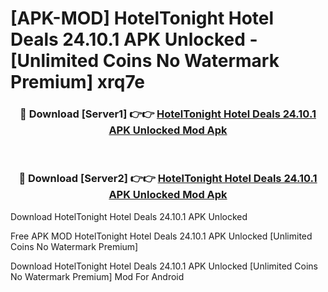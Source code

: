 # [APK-MOD] HotelTonight  Hotel Deals 24.10.1 APK Unlocked - [Unlimited Coins No Watermark Premium] xrq7e



<div align="center">
<h3>🔴 Download [Server1] 👉👉 <a href="https://momento.my/?title=HotelTonight__Hotel_Deals_24.10.1_APK_Unlocked">HotelTonight  Hotel Deals 24.10.1 APK Unlocked Mod Apk</a></h3><br>

<h3>🔴 Download [Server2] 👉👉 <a href="https://momento.my/?title=HotelTonight__Hotel_Deals_24.10.1_APK_Unlocked">HotelTonight  Hotel Deals 24.10.1 APK Unlocked Mod Apk</a></h3>
</div>



Download HotelTonight  Hotel Deals 24.10.1 APK Unlocked 

Free APK MOD HotelTonight  Hotel Deals 24.10.1 APK Unlocked [Unlimited Coins No Watermark Premium]

Download HotelTonight  Hotel Deals 24.10.1 APK Unlocked [Unlimited Coins No Watermark Premium] Mod For Android
